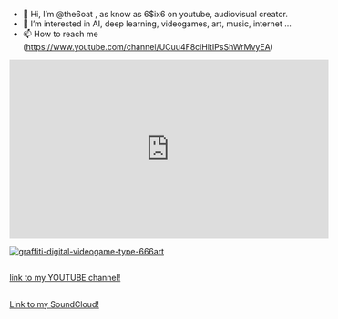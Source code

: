 
- 👋 Hi, I’m @the6oat , as know as 6$ix6 on youtube, audiovisual creator.
- 👀 I’m interested in AI, deep learning, videogames, art, music, internet ...
- 📫 How to reach me (https://www.youtube.com/channel/UCuu4F8ciHltIPsShWrMvyEA)

<iframe width="560" height="315" src="https://www.youtube.com/embed/fjX0a2IHxow" title="YouTube video player" frameborder="0" allow="accelerometer; autoplay; clipboard-write; encrypted-media; gyroscope; picture-in-picture" allowfullscreen></iframe>

<a href="https://ibb.co/dPw7RGF"><img src="https://i.ibb.co/0CRQxhT/graffiti-digital-videogame-type-666art.jpg" alt="graffiti-digital-videogame-type-666art" border="0"></a>


##

[link to my YOUTUBE channel!](https://www.youtube.com/c/MAIKELPFSTHEONEPERREOMEN)
##
[Link to my SoundCloud!](https://soundcloud.com/6six6-thegoat)



